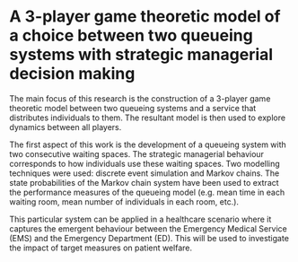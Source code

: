 # A 3-player game theoretic model of a choice between two queueing systems with strategic managerial decision making

The main focus of this research is the construction of a 3-player game theoretic
model between two queueing systems and a service that distributes individuals to
them. 
The resultant model is then used to explore dynamics between all players.

The first aspect of this work is the development of a queueing system with two
consecutive waiting spaces. 
The strategic managerial behaviour corresponds to how individuals use these
waiting spaces. 
Two modelling techniques were used: discrete event simulation and Markov chains.
The state probabilities of the Markov chain system have been used to extract the
performance measures of the queueing model (e.g. mean time in each waiting room,
mean number of individuals in each room, etc.).

This particular system can be applied in a healthcare scenario where it captures
the emergent behaviour between the Emergency Medical Service (EMS) and the
Emergency Department (ED).
This will be used to investigate the impact of target measures on patient
welfare.
